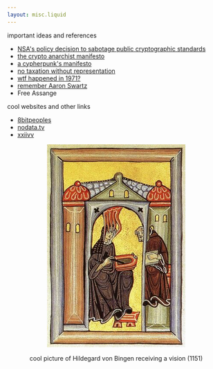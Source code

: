```yaml
---
layout: misc.liquid
---
```

important ideas and references
- [NSA's policy decision to sabotage public cryptographic standards](https://blog.cr.yp.to/20220805-nsa.html)
- [the crypto anarchist manifesto](https://groups.csail.mit.edu/mac/classes/6.805/articles/crypto/cypherpunks/may-crypto-manifesto.html)
- [a cypherpunk's manifesto](https://www.activism.net/cypherpunk/manifesto.html)
- [no taxation without representation](https://en.wikipedia.org/wiki/No_taxation_without_representation)
- [wtf happened in 1971?](https://wtfhappenedin1971.com/)
- [remember Aaron Swartz](http://www.rememberaaronsw.com/about)
- Free Assange


cool websites and other links
- [8bitpeoples](https://www.8bitpeoples.com/)
- [nodata.tv](https://nodata.tv)
- [xxiivv](https://wiki.xxiivv.com)

<p align="center">
  <img src="assets/hildegard.jpg">
</p>

<p align="center">
cool picture of Hildegard von Bingen receiving a vision (1151)
</p>

